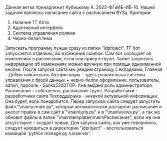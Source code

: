 Данная ветка пренадлежит Кубицкому А. 2022-ФГиИБ-ИБ-1б.
Нашей задачей являлось написание сайта с расписанием ВУЗа.
Критерии:
1) Наличие ТГ бота
2) Адаптивный интерфейс
3) Система управления ролями
4) Черно-белая тема

Запускать программу лучше сразу из папки "idproject".
ТГ бот запускается отдельно, во избежание ошибок. Сам бот сообщает об изменениях в расписании, если они присутствуют. Также запросить информацию об изменениях можно вручную при помощи одноименной кнопки.
После запуска сайта мы увидим страницу с вкладками:
Главная - Добро пожаловать
Авторитзация - здесь реализована система управления с базой данных + черно-белое оформление.
пользователь: admin, парооль - Sanka5200TOP. Уже выдана роль администратора.
Расписание - собственно, расписание групп.
Разработчики - разработчики сайта
Техподдержка - никакой актуальной информации. Она будет, если понадобится.
Перед запуском сайта следует запустить файл "\main\create.py", который автоматически распарсит расписание и внесет правки в сам сайт в "\main\urls.py" и в "\main\views.py", а так же обновит файлы в папке "\main\templates\main\Расписание", если же они отсутствуют - создаст новые.
Для запуска сайта, как уже говорилось, следует находиться в директории "idproject" - воспользоваться командой 'python manage.py runserver'.
